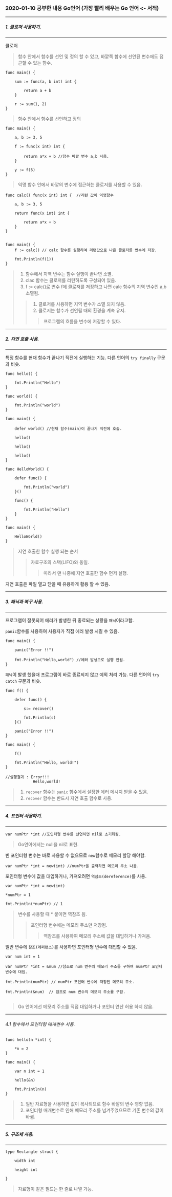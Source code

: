 ### 2020-01-10 공부한 내용 Go언어 (가장 빨리 배우는 Go 언어 <- 서적) 
---

##### 1. 클로저 사용하기.
---

클로저
> 함수 안에서 함수를 선언 및 정의 할 수 있고, 바깥쪽 함수에 선언된 변수에도 접근할 수 있는 함수.
>

```
func main() {

	sum := func(a, b int) int {
	
		return a + b
	}
	
	r := sum(1, 2)
}
```
> 함수 안에서 함수를 선언하고 정의
> 

```
func main() {

	a, b := 3, 5
	
	f := func(x int) int {
	
		return a*x + b //함수 바깥 변수 a,b 사용.
	}
	
	y := f(5)
}
```

> 익명 함수 안에서 바깥의 변수에 접근하는 클로저를 사용할 수 있음.
> 


```
func calc() func(x int) int {  //리턴 값이 익명함수

	a, b := 3, 5
	
	return func(x int) int {
	
		return a*x + b
	}
}


func main() {
	f := calc() // calc 함수를 실행하여 리턴값으로 나온 클로저를 변수에 저장.
	
	fmt.Println(f(1))
}
```
> 1. 함수에서 지역 변수는 함수 실행이 끝나면 소멸.
> 2. clac 함수는 클로저를 리턴하도록 구성되어 있음.
> 3. f := calc()로 변수 f에 클로저를 저장하고 나면 calc 함수의 지역 변수인 a,b 소멸됨.
>> 1. 클로저를 사용하면 지역 변수가 소멸 되지 않음.
>> 2. 클로저는 함수가 선언될 때의 환경을 계속 유지.
>>> 프로그램의 흐름을 변수에 저장할 수 있다.
>>> 

---


##### 2. 지연 호출 사용.

---


특정 함수를 현재 함수가 끝나기 직전에 실행하는 기능. 다른 언어의 `try finally` 구문과 비슷.


```
func hello() {

	fmt.Println("Hello")
}

func world() {

	fmt.Println("world")
}

func main() {

	defer world() //현재 함수(main)이 끝나기 직전에 호출.
	
	hello()
	
	hello()
	
	hello()
}
```

```
func HelloWorld() {

	defer func() {
	
		fmt.Println("world")
	}()
	
	func() {
	
		fmt.Println("Hello")
	}
}

func main() {

	HelloWorld()
}

```

> 지연 호출한 함수 실행 되는 순서
>> 자료구조의 스택(LIFO)와 동일.
>>> 따라서 맨 나중에 지연 호출한 함수 먼저 실행.
>>> 

지연 호출은 파일 열고 닫을 때 유용하게 활용 할 수 있음.

---


##### 3. 패닉과 복구 사용.

---


프로그램이 잘못되어 에러가 발생한 뒤 종료되는 상황을 `패닉`이라고함.

`panic`함수를 사용하여 사용자가 직접 에러 발생 시킬 수 있음.

```
func main() {

	panic("Error !!")
	
	fmt.Println("Hello,world") //에러 발생으로 실행 안됨.
}
```

`패닉`이 발생 했을때 프로그램이 바로 종료되지 않고 예외 처리 가능. 다른 언어의 `try catch` 구문과 비슷.

```
func f() {

	defer func() {
	
		s:= recover()
		
		fmt.Println(s)
	}()
	
	panic("Error !!")
}

func main() {

	f()
	
	fmt.Println("Hello, world!")
}

//실행결과 : Error!!!
		    Hello,world!
```

> 1. `recover` 함수는 `panic` 함수에서 설정한 에러 메시지 받을 수 있음.
> 2. `recover` 함수는 반드시 지연 호출 함수로 사용.
> 


---


##### 4. 포인터 사용하기.

---



`var numPtr *int //포인터형 변수를 선연하면 nil로 초기화됨.`
> Go언어에서는 null을 nil로 표현.
> 

빈 포인터형 변수는 바로 사용할 수 없으므로 `new`함수로 메모리 할당 해야함.

`var numPtr *int = new(int) //numPtr을 출력하면 메모리 주소 나옴.`

포인터형 변수에 값을 대입하거나, 가져오려면 `역참조(dereference)`를 사용.

```
var numPtr *int = new(int)

*numPtr = 1

fmt.Println(*numPtr) // 1
```

> 변수를 사용할 때 * 붙이면 역참조 됨.
>> 포인터형 변수에는 메모리 주소만 저장됨.
>>> 역참조를 사용하여 메모리 주소에 값을 대입하거나 가져옴.
>>> 

일반 변수에 `참조(레퍼런스)`를 사용하면 포인터형 변수에 대입할 수 있음.

```
var num int = 1

var numPtr *int = &num //참조로 num 변수의 메모리 주소를 구하여 numPtr 포인터 변수에 대입.

fmt.Println(numPtr) // numPtr 포인터 변수에 저장된 메모리 주소.

fmt.Println(&num)  // 참조로 num 변수의 메모리 주소를 구함.


```
> Go 언어에선 메모리 주소를 직접 대입하거나 포인터 연산 허용 하지 않음.
> 

---


###### 4.1 함수에서 포인터형 매개변수 사용.


```
func hello(n *int) {

	*n = 2
}

func main() {

	var n int = 1
	
	hello(&n)
	
	fmt.Println(n)
}
```

> 1. 일반 자료형을 사용하면 값이 복사되므로 함수 바깥의 변수 영향 없음.
> 2. 포인터형 매개변수로 인해 메모리 주소를 넘겨주었으므로 기존 변수의 값이 바뀜.
> 


---


##### 5. 구조체 사용.


---


```
type Rectangle struct {

	width int
	
	height int
	
}
```
> 자료형이 같은 필드는 한 줄로 나열 가능.
> 